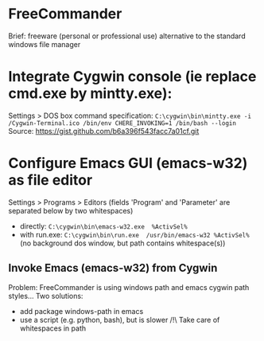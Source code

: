 FreeCommander
=============

Brief: freeware (personal or professional use) alternative to the standard windows file manager

# Integrate Cygwin console (ie replace cmd.exe by mintty.exe):
Settings > DOS box command specification:
`C:\cygwin\bin\mintty.exe -i /Cygwin-Terminal.ico /bin/env CHERE_INVOKING=1 /bin/bash --login`
Source: https://gist.github.com/b6a396f543facc7a01cf.git

# Configure Emacs GUI (emacs-w32) as file editor
Settings > Programs > Editors (fields 'Program' and 'Parameter' are separated below by two whitespaces)
* directly: `C:\cygwin\bin\emacs-w32.exe  %ActivSel%`
* with run.exe: `C:\cygwin\bin\run.exe  /usr/bin/emacs-w32 %ActivSel%` (no background dos window, but path contains whitespace(s))

## Invoke Emacs (emacs-w32) from Cygwin
Problem: FreeCommander is using windows path and emacs cygwin path styles... Two solutions:
* add package windows-path in emacs
* use a script (e.g. python, bash), but is slower
/!\ Take care of whitespaces in path
